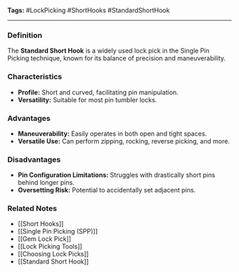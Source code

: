 **Tags:** #LockPicking #ShortHooks #StandardShortHook

---

### **Definition**

The **Standard Short Hook** is a widely used lock pick in the Single Pin Picking technique, known for its balance of precision and maneuverability.

### **Characteristics**

- **Profile:** Short and curved, facilitating pin manipulation.
- **Versatility:** Suitable for most pin tumbler locks.

### **Advantages**

- **Maneuverability:** Easily operates in both open and tight spaces.
- **Versatile Use:** Can perform zipping, rocking, reverse picking, and more.

### **Disadvantages**

- **Pin Configuration Limitations:** Struggles with drastically short pins behind longer pins.
- **Oversetting Risk:** Potential to accidentally set adjacent pins.

### **Related Notes**

- [[Short Hooks]]
- [[Single Pin Picking (SPP)]]
- [[Gem Lock Pick]]
- [[Lock Picking Tools]]
- [[Choosing Lock Picks]]
- [[Standard Short Hook]]